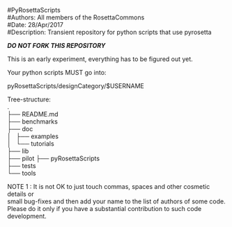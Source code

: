 #PyRosettaScripts   
#Authors: All members of the RosettaCommons  
#Date: 28/Apr/2017    
#Description: Transient repository for python scripts that use pyrosetta  

***DO NOT FORK THIS REPOSITORY***
  
This is an early experiment, everything has to be figured out yet.  
  
Your python scripts MUST go into:  
  
pyRosettaScripts/designCategory/$USERNAME  
  
  
Tree-structure:  
 .  
 ├── README.md  
 ├── benchmarks  
 ├── doc  
 │   ├── examples  
 │   └── tutorials  
 ├── lib  
 ├── pilot
 ├── pyRosettaScripts  
 ├── tests  
 └── tools  

  
NOTE 1 : It is not OK to just touch commas, spaces and other cosmetic details or   
         small bug-fixes and then add your name to the list of authors of some code.  
         Please do it only if you have a substantial contribution to such code development.  
  

